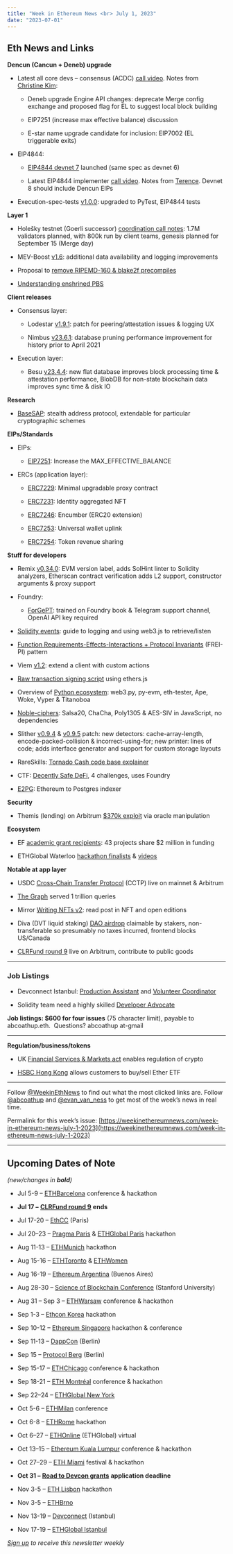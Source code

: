 ```yaml
---
title: "Week in Ethereum News <br> July 1, 2023"
date: "2023-07-01"
---
```


## Eth News and Links

**Dencun (Cancun + Deneb) upgrade**

- Latest all core devs – consensus (ACDC) [call video](https://www.youtube.com/watch?v=zdqtl9x_UjA&t=310s). Notes from [Christine Kim](https://www.galaxy.com/research/insights/ethereum-all-core-developers-consensus-call-112/):
    - Deneb upgrade Engine API changes: deprecate Merge config exchange and proposed flag for EL to suggest local block building
    
    - EIP7251 (increase max effective balance) discussion
    
    - E-star name upgrade candidate for inclusion: EIP7002 (EL triggerable exits)

- EIP4844:
    - [EIP4844 devnet 7](https://4844-devnet-7.ethpandaops.io/) launched (same spec as devnet 6)
    
    - Latest EIP4844 implementer [call video](https://www.youtube.com/watch?v=WFwXitiwv-Q). Notes from [Terence](https://twitter.com/terencechain/status/1673366026313162752). Devnet 8 should include Dencun EIPs

- Execution-spec-tests [v1.0.0](https://github.com/ethereum/execution-spec-tests/releases/tag/v1.0.0): upgraded to PyTest, EIP4844 tests

**Layer 1**

- Holešky testnet (Goerli successor) [coordination call notes](https://github.com/ethereum/pm/issues/814#issuecomment-1613224057): 1.7M validators planned, with 800k run by client teams, genesis planned for September 15 (Merge day)

- MEV-Boost [v1.6](https://github.com/flashbots/mev-boost/releases/tag/v1.6): additional data availability and logging improvements

- Proposal to [remove RIPEMD-160 & blake2f precompiles](https://ethereum-magicians.org/t/discussion-removal-of-ripemd-160-and-blake2f-precompiles/14857)

- [Understanding enshrined PBS](https://mirror.xyz/0x55a0c204c6fDd0DCf238430cb4BF79D45e8D9Bc3/kw_7qbkOl4NV1pmpRgVwtsS-7TZff_zTmmNEOm2BbmU)

**Client releases**

- Consensus layer:
    - Lodestar [v1.9.1](https://github.com/ChainSafe/lodestar/releases/tag/v1.9.1): patch for peering/attestation issues & logging UX
    
    - Nimbus [v23.6.1](https://github.com/status-im/nimbus-eth2/releases/tag/v23.6.1): database pruning performance improvement for history prior to April 2021

- Execution layer:
    - Besu [v23.4.4](https://github.com/hyperledger/besu/releases/tag/23.4.4): new flat database improves block processing time & attestation performance, BlobDB for non-state blockchain data improves sync time & disk IO

**Research**

- [BaseSAP](https://arxiv.org/abs/2306.14272): stealth address protocol, extendable for particular cryptographic schemes

**EIPs/Standards**

- EIPs:
    - [EIP7251](https://github.com/ethereum/EIPs/pull/7251/files): Increase the MAX\_EFFECTIVE\_BALANCE

- ERCs (application layer):
    - [ERC7229](https://github.com/ethereum/EIPs/pull/7229/files): Minimal upgradable proxy contract
    
    - [ERC7231](https://github.com/ethereum/EIPs/pull/7231/files): Identity aggregated NFT
    
    - [ERC7246](https://github.com/ethereum/EIPs/pull/7246/files): Encumber (ERC20 extension)
    
    - [ERC7253](https://github.com/ethereum/EIPs/pull/7253/files): Universal wallet uplink
    
    - [ERC7254](https://github.com/ethereum/EIPs/pull/7254/files): Token revenue sharing

**Stuff for developers**

- Remix [v0.34.0](https://medium.com/remix-ide/remix-release-v0-34-0-f40d90c197e2): EVM version label, adds SolHint linter to Solidity analyzers, Etherscan contract verification adds L2 support, constructor arguments & proxy support

- Foundry:
    - [ForGePT](https://forgept.apoorv.xyz/): trained on Foundry book & Telegram support channel, OpenAI API key required

- [Solidity events](https://mirror.xyz/spacesailor.eth/LEe2yoLoqy97BWHyO6J65XhnG8t33Nmvz_Vsa3ve7rY): guide to logging and using web3.js to retrieve/listen 

- [Function Requirements-Effects-Interactions + Protocol Invariants](https://www.nascent.xyz/idea/youre-writing-require-statements-wrong) (FREI-PI) pattern

- Viem [v1.2](https://twitter.com/wagmi_sh/status/1673832563931238400): extend a client with custom actions

- [Raw transaction signing script](https://github.com/pcaversaccio/raw-tx/tree/main#readme) using ethers.js

- Overview of [Python ecosystem](https://snakecharmers.ethereum.org/python-ecosystem/): web3.py, py-evm, eth-tester, Ape, Woke, Vyper & Titanoboa

- [Noble-ciphers](https://github.com/paulmillr/noble-ciphers#readme): Salsa20, ChaCha, Poly1305 & AES-SIV in JavaScript, no dependencies

- Slither [v0.9.4](https://github.com/crytic/slither/releases/tag/0.9.4) & [v0.9.5](https://github.com/crytic/slither/releases/tag/0.9.5) patch: new detectors: cache-array-length, encode-packed-collision & incorrect-using-for; new printer: lines of code; adds interface generator and support for custom storage layouts

- RareSkills: [Tornado Cash code base explainer](https://www.rareskills.io/post/how-does-tornado-cash-work)

- CTF: [Decently Safe DeFi](https://decentlysafedefi.xyz/me/), 4 challenges, uses Foundry

- [E2PG](https://github.com/orgs/indexsupply/discussions/122): Ethereum to Postgres indexer

**Security**

- Themis (lending) on Arbitrum [$370k exploit](https://twitter.com/BlockSecTeam/status/1673897088617426946) via oracle manipulation

**Ecosystem**

- EF [academic grant recipients](https://blog.ethereum.org/2023/06/28/academic-grants-round-23): 43 projects share $2 million in funding

- ETHGlobal Waterloo [hackathon finalists](https://twitter.com/ethglobal/status/1673069276805099520) & [videos](https://www.youtube.com/playlist?list=PLXzKMXK2aHh7ZShjCVqztXMbdm9xTSqIR)

**Notable at app layer**

- USDC [Cross-Chain Transfer Protocol](https://www.circle.com/en/cross-chain-transfer-protocol) (CCTP) live on mainnet & Arbitrum

- [The Graph](https://twitter.com/graphprotocol/status/1674143754725277697) served 1 trillion queries

- Mirror [Writing NFTs v2](https://dev.mirror.xyz/8MThiFhn391cfgffQtiRoSpS-Op93IR71rYgf6YEzBc): read post in NFT and open editions

- Diva (DVT liquid staking) [DAO airdrop](https://divastaking.medium.com/announcing-the-diva-dao-270bb0d188e8) claimable by stakers, non-transferable so presumably no taxes incurred, frontend blocks US/Canada

- [CLRFund round 9](https://blog.clr.fund/round-9-is-underway/) live on Arbitrum, contribute to public goods

* * *

### Job Listings

- Devconnect Istanbul: [Production Assistant](https://jobs.lever.co/ethereumfoundation/db6e2775-39d3-4eb9-9313-dfb15dfab9bc) and [Volunteer Coordinator](https://jobs.lever.co/ethereumfoundation/401e0af5-f4a2-4e66-a724-4accb003113e)

- Solidity team need a highly skilled [Developer Advocate](https://jobs.lever.co/ethereumfoundation/b9e33c9e-48ee-464f-a672-d51eece2b99d)

**Job listings: $600 for four issues** (75 character limit), payable to abcoathup.eth.  Questions? abcoathup at-gmail

* * *

**Regulation/business/tokens**

- UK [Financial Services & Markets act](https://www.coindesk.com/policy/2023/06/29/uk-crypto-stablecoin-rules-receive-royal-assent-passing-into-law/) enables regulation of crypto

- [HSBC Hong Kong](https://twitter.com/WuBlockchain/status/1673263927780859904) allows customers to buy/sell Ether ETF

* * *

Follow [@WeekinEthNews](https://twitter.com/WeekInEthNews) to find out what the most clicked links are. Follow [@abcoathup](https://twitter.com/abcoathup) and [@evan\_van\_ness](https://twitter.com/evan_van_ness) to get most of the week’s news in real time.

Permalink for this week’s issue: [https://weekinethereumnews.com/week-in-ethereum-news-july-1-2023](https://weekinethereumnews.com/week-in-ethereum-news-july-1-2023)

* * *

## Upcoming Dates of Note

_(new/changes in_ **_bold_**_)_

- Jul 5-9 – [ETHBarcelona](https://ethbarcelona.com/) conference & hackathon

- **Jul 17 –** [**CLRFund round 9**](https://blog.clr.fund/round-9-is-underway/) **ends**

- Jul 17-20 – [EthCC](https://ethcc.io/) (Paris)

- Jul 20–23 – [Pragma Paris](https://ethglobal.com/events/pragma-paris) & [ETHGlobal Paris](https://ethglobal.com/events/paris2023) hackathon

- Aug 11-13 – [ETHMunich](https://ethmunich.de/) hackathon

- Aug 15-16 – [ETHToronto](https://www.ethtoronto.ca/) & [ETHWomen](https://www.ethwomen.com/)

- Aug 16-19 – [Ethereum Argentina](https://ethereumargentina.org/) (Buenos Aires)

- Aug 28-30 – [Science of Blockchain Conference](https://cbr.stanford.edu/sbc23/) (Stanford University)

- Aug 31 – Sep 3 – [ETHWarsaw](https://www.ethwarsaw.dev/) conference & hackathon

- Sep 1-3 – [Ethcon Korea](https://ethcon.kr/) hackathon

- Sep 10-12 – [Ethereum Singapore](https://www.ethereumsingapore.com/) hackathon & conference

- Sep 11-13 – [DappCon](https://www.dappcon.io/) (Berlin)

- Sep 15 – [Protocol Berg](https://protocol.berlin/) (Berlin)

- Sep 15-17 – [ETHChicago](https://www.ethchicago.xyz/) conference & hackathon

- Sep 18-21 – [ETH Montréal](https://ethmontreal.xyz/) conference & hackathon

- Sep 22–24 – [ETHGlobal New York](https://ethglobal.com/events/newyork2023)

- Oct 5-6 – [ETHMilan](https://www.ethmilan.xyz/) conference

- Oct 6-8 – [ETHRome](https://ethrome.org) hackathon

- Oct 6–27 – [ETHOnline](https://ethglobal.com/events/ethonline2023) (ETHGlobal) virtual

- Oct 13–15 – [Ethereum Kuala Lumpur](https://hack.ethkl.org/) conference & hackathon

- Oct 27–29 – [ETH Miami](https://ethmiami.net/) festival & hackathon

- **Oct 31 –** [**Road to Devcon grants**](https://blog.ethereum.org/2023/06/29/road-to-devcon7-grants) **application deadline**

- Nov 3-5 – [ETH Lisbon](https://www.ethlisbon.org/) hackathon

- Nov 3-5 – [ETHBrno](https://twitter.com/ethbrno/status/1652198745902137344)

- Nov 13-19 – [Devconnect](https://devconnect.org/) (Istanbul)

- Nov 17-19 – [ETHGlobal Istanbul](https://ethglobal.com/events/istanbul)

[_Sign up_](https://weekinethereum.substack.com/subscribe#about) _to receive this newsletter weekly_
